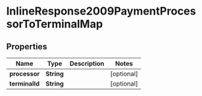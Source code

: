 
# InlineResponse2009PaymentProcessorToTerminalMap

## Properties
Name | Type | Description | Notes
------------ | ------------- | ------------- | -------------
**processor** | **String** |  |  [optional]
**terminalId** | **String** |  |  [optional]



